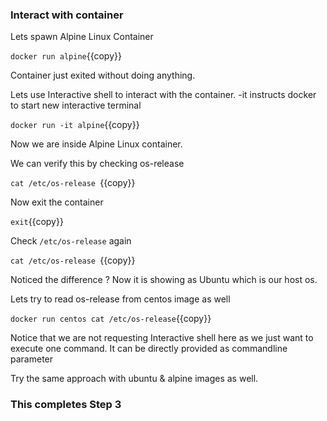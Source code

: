 ### Interact with container

Lets spawn Alpine Linux Container

`docker run alpine`{{copy}}

Container just exited without doing anything.

Lets use Interactive shell to interact with the container. -it instructs docker to start new interactive terminal

`docker run -it alpine`{{copy}}

Now we are inside Alpine Linux container.

We can verify this by checking os-release

`cat /etc/os-release `{{copy}}

Now exit the container

`exit`{{copy}}

Check `/etc/os-release` again

`cat /etc/os-release `{{copy}}

Noticed the difference ? Now it is showing as Ubuntu which is our host os.

Lets try to read os-release from centos image as well

`docker run centos cat /etc/os-release`{{copy}}

Notice that we are not requesting Interactive shell here as we just want to execute one command. It can be directly provided as commandline parameter

Try the same approach with ubuntu & alpine images as well.

### This completes Step 3